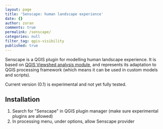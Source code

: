 ```yaml
---
layout: page
title: 'Senscape: human landscape experience'
date: {}
author: zoran
comments: true
permalink: /senscape/
categories: null
filter_tag: qgis-visibility
published: true
---
```


Senscape is a QGIS plugin for modelling human landscape experience. It is based on [QGIS Viewshed analysis module](http://zoran-cuckovic.from.hr/landscape-analysis/visibility/), and represents its adaptation to QGIS processing framework (which means it can be used in custom models and scripts).

Current version (0.1) is experimental and not yet fully tested.

## Installation
1. Search for "Senscape" in QGIS plugin manager (make sure experimental plugins are allowed)
2. In processing menu, under options, allow Senscape provider


